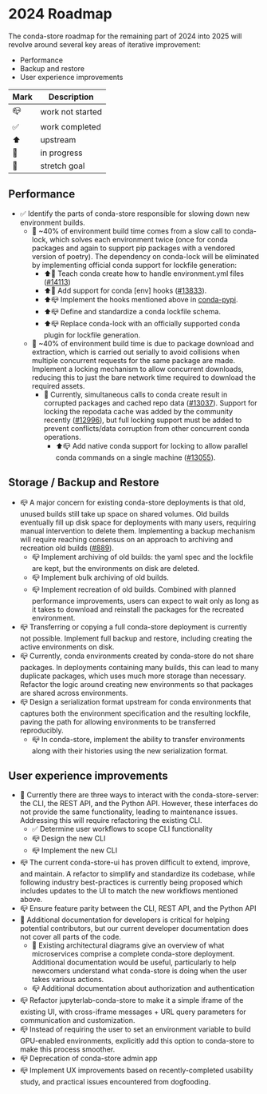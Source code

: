 # 2024 Roadmap

The conda-store roadmap for the remaining part of 2024 into 2025 will revolve around several key areas of iterative improvement:

- Performance
- Backup and restore
- User experience improvements

| Mark | Description      |
| ---- | ---------------- |
| 📪   | work not started |
| ✅   | work completed   |
| ⬆️   | upstream         |
| 🏃   | in progress      |
| 💪   | stretch goal     |


## Performance
- ✅ Identify the parts of conda-store responsible for slowing down new environment builds.
    - 🏃 ~40% of environment build time comes from a slow call to conda-lock, which solves each environment twice (once for conda packages and again to support pip packages with a vendored version of poetry). The dependency on conda-lock will be eliminated by implementing official conda support for lockfile generation:
        - ⬆️🏃 Teach conda create how to handle environment.yml files ([#14113](https://github.com/conda/conda/pull/14113))
        - ⬆️🏃 Add support for conda [env] hooks ([#13833](https://github.com/conda/conda/issues/13833)).
        - ⬆️📪 Implement the hooks mentioned above in [conda-pypi](https://github.com/conda-incubator/conda-pypi).
        - ⬆️📪 Define and standardize a conda lockfile schema.
        - ⬆️📪 Replace conda-lock with an officially supported conda plugin for lockfile generation.
    - 🏃 ~40% of environment build time is due to package download and extraction, which is carried out serially to avoid collisions when multiple concurrent requests for the same package are made. Implement a locking mechanism to allow concurrent downloads, reducing this to just the bare network time required to download the required assets.
        - 🏃 Currently, simultaneous calls to conda create result in corrupted packages and cached repo data ([#13037](https://github.com/conda/conda/issues/13037)). Support for locking the repodata cache was added by the community recently ([#12996](https://github.com/conda/conda/pull/12996)), but full locking support must be added to prevent conflicts/data corruption from other concurrent conda operations.
            - ⬆️📪 Add native conda support for locking to allow parallel conda commands on a single machine ([#13055](https://github.com/conda/conda/issues/13055)).

## Storage / Backup and Restore

- 📪 A major concern for existing conda-store deployments is that old, unused builds still take up space on shared volumes. Old builds eventually fill up disk space for deployments with many users, requiring manual intervention to delete them. Implementing a backup mechanism will require reaching consensus on an approach to archiving and recreation old builds ([#889](https://github.com/conda-incubator/conda-store/issues/889)).
    - 📪 Implement archiving of old builds: the yaml spec and the lockfile are kept, but the environments on disk are deleted.
    - 📪 Implement bulk archiving of old builds.
    - 📪 Implement recreation of old builds. Combined with planned performance improvements, users can expect to wait only as long as it takes to download and reinstall the packages for the recreated environment.
- 📪 Transferring or copying a full conda-store deployment is currently not possible. Implement full backup and restore, including creating the active environments on disk.
- 📪 Currently, conda environments created by conda-store do not share packages. In deployments containing many builds, this can lead to many duplicate packages, which uses much more storage than necessary. Refactor the logic around creating new environments so that packages are shared across environments.
- 📪 Design a serialization format upstream for conda environments that captures both the environment specification and the resulting lockfile, paving the path for allowing environments to be transferred reproducibly.
    - 📪 In conda-store, implement the ability to transfer environments along with their histories using the new serialization format.

## User experience improvements

- 🏃 Currently there are three ways to interact with the conda-store-server: the CLI, the REST API, and the Python API. However, these interfaces do not provide the same functionality, leading to maintenance issues. Addressing this will require refactoring the existing CLI.
    - ✅ Determine user workflows to scope CLI functionality
    - 📪 Design the new CLI
    - 📪 Implement the new CLI
- 📪 The current conda-store-ui has proven difficult to extend, improve, and maintain. A refactor to simplify and standardize its codebase, while following industry best-practices is currently being proposed which includes updates to the UI to match the new workflows mentioned above.
- 📪 Ensure feature parity between the CLI, REST API, and the Python API
- 🏃 Additional documentation for developers is critical for helping potential contributors, but our current developer documentation does not cover all parts of the code.
    - 🏃 Existing architectural diagrams give an overview of what microservices comprise a complete conda-store deployment. Additional documentation would be useful, particularly to help newcomers understand what conda-store is doing when the user takes various actions.
    - 📪 Additional documentation about authorization and authentication
- 📪 Refactor jupyterlab-conda-store to make it a simple iframe of the existing UI, with cross-iframe messages + URL query parameters for communication and customization.
- 📪 Instead of requiring the user to set an environment variable to build GPU-enabled environments, explicitly add this option to conda-store to make this process smoother.
- 📪 Deprecation of conda-store admin app
- 📪 Implement UX improvements based on recently-completed usability study, and practical issues encountered from dogfooding.
